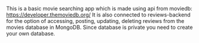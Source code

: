 This is a basic movie searching app which is made using api from moviedb: https://developer.themoviedb.org/
It is also connected to reviews-backend for the option of  accessing, posting, updating, deleting reviews from the movies database in MongoDB.
Since database is private you need to create your own database.
